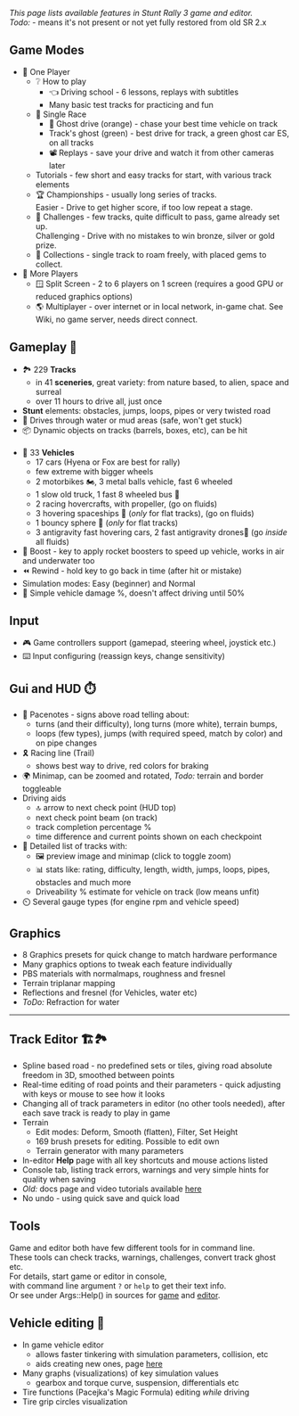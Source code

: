 _This page lists available features in Stunt Rally 3 game and editor._  
_Todo:_ - means it's not present or not yet fully restored from old SR 2.x

## Game Modes

- 👤 One Player
  - ❔ How to play
    - 👈 Driving school - 6 lessons, replays with subtitles
    - Many basic test tracks for practicing and fun
  - 🏁 Single Race
    - 👻 Ghost drive (orange) - chase your best time vehicle on track
    - Track's ghost (green) - best drive for track, a green ghost car ES, on all tracks
    - 📽️ Replays - save your drive and watch it from other cameras later
  - Tutorials - few short and easy tracks for start, with various track elements
  - 🏆 Championships - usually long series of tracks.  
    Easier - Drive to get higher score, if too low repeat a stage.
  - 🥇 Challenges - few tracks, quite difficult to pass, game already set up.  
    Challenging - Drive with no mistakes to win bronze, silver or gold prize.
  - 💎 Collections - single track to roam freely, with placed gems to collect.  
- 👥 More Players
  - 🪟 Split Screen - 2 to 6 players on 1 screen (requires a good GPU or reduced graphics options)
  - 🌎 Multiplayer - over internet or in local network, in-game chat. See Wiki, no game server, needs direct connect.

## Gameplay 🏁

- 🏞️ 229 **Tracks**
  - in 41 **sceneries**, great variety: from nature based, to alien, space and surreal
  - over 11 hours to drive all, just once
- **Stunt** elements: obstacles, jumps, loops, pipes or very twisted road
- 🌊 Drives through water or mud areas (safe, won't get stuck)
- 📦 Dynamic objects on tracks (barrels, boxes, etc), can be hit  
  &nbsp;
- 🚗 33 **Vehicles**
  - 17 cars (Hyena or Fox are best for rally)
  - few extreme with bigger wheels
  - 2 motorbikes 🏍️, 3 metal balls vehicle, fast 6 wheeled
  - 1 slow old truck, 1 fast 8 wheeled bus 🚌
  - 2 racing hovercrafts, with propeller, (go on fluids)
  - 3 hovering spaceships 🚀 (*only* for flat tracks), (go on fluids)
  - 1 bouncy sphere 🔘 (*only* for flat tracks)
  - 3 antigravity fast hovering cars, 2 fast antigravity drones🔹 (go *inside* all fluids)
- 💨 Boost - key to apply rocket boosters to speed up vehicle, works in air and underwater too
- ⏪ Rewind - hold key to go back in time (after hit or mistake)
- Simulation modes: Easy (beginner) and Normal
- 🔨 Simple vehicle damage %, doesn't affect driving until 50%

## Input

- 🎮 Game controllers support (gamepad, steering wheel, joystick etc.)
- ⌨️ Input configuring (reassign keys, change sensitivity)

## Gui and HUD ⏱️

- 🚦 Pacenotes - signs above road telling about:
  - turns (and their difficulty), long turns (more white), terrain bumps,
  - loops (few types), jumps (with required speed, match by color) and on pipe changes
- 🎗️ Racing line (Trail)
  - shows best way to drive, red colors for braking
- 🌍 Minimap, can be zoomed and rotated, _Todo:_ terrain and border toggleable
- Driving aids
  - 🔝 arrow to next check point (HUD top)
  - next check point beam (on track)
  - track completion percentage %
  - time difference and current points shown on each checkpoint
- 📃 Detailed list of tracks with:
  - 🖼️ preview image and minimap (click to toggle zoom)
  - 📊 stats like: rating, difficulty, length, width, jumps, loops, pipes, obstacles and much more
  - Driveability % estimate for vehicle on track (low means unfit)
- ⏲️ Several gauge types (for engine rpm and vehicle speed)

## Graphics

- 8 Graphics presets for quick change to match hardware performance
- Many graphics options to tweak each feature individually
- PBS materials with normalmaps, roughness and fresnel
- Terrain triplanar mapping
- Reflections and fresnel (for Vehicles, water etc)
- _ToDo:_ Refraction for water

------------------------------------------------------------------------------

## Track Editor 🏗️🏞️

- Spline based road - no predefined sets or tiles, giving road absolute freedom in 3D, smoothed between points
- Real-time editing of road points and their parameters - quick adjusting with keys or mouse to see how it looks
- Changing all of track parameters in editor (no other tools needed), after each save track is ready to play in game
- Terrain
  - Edit modes: Deform, Smooth (flatten), Filter, Set Height
  - 169 brush presets for editing. Possible to edit own
  - Terrain generator with many parameters
- In-editor **Help** page with all key shortcuts and mouse actions listed
- Console tab, listing track errors, warnings and very simple hints for quality when saving
- _Old:_ docs page and video tutorials available [here](Editor.md)
- No undo - using quick save and quick load

## Tools

Game and editor both have few different tools for in command line.  
These tools can check tracks, warnings, challenges, convert track ghost etc.  
For details, start game or editor in console,  
with command line argument `?` or `help` to get their text info.  
Or see under Args::Help() in sources for [game](../src/game/SceneInit.cpp) and [editor](../src/editor/SceneInit.cpp).

## Vehicle editing 🚗

- In game vehicle editor
  - allows faster tinkering with simulation parameters, collision, etc
  - aids creating new ones, page [here](VehicleEditing.md)
- Many graphs (visualizations) of key simulation values
  - gearbox and torque curve, suspension, differentials etc
- Tire functions (Pacejka's Magic Formula) editing _while_ driving
- Tire grip circles visualization
